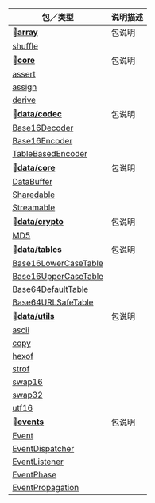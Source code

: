| 包／类型 | 说明描述
|----------|----------
| **:small_red_triangle_down:[array][src/array]** | 包说明
| [shuffle][src/array/shuffle] |
| **:small_red_triangle_down:[core][src/core]** | 包说明
| [assert][src/core/assert] |
| [assign][src/core/assign] |
| [derive][src/core/derive] |
| **:small_red_triangle_down:[data/codec][src/data/codec]** | 包说明
| [Base16Decoder][src/data/codec/base16decoder] |
| [Base16Encoder][src/data/codec/base16encoder] |
| [TableBasedEncoder][src/data/codec/tablebasedencoder] |
| **:small_red_triangle_down:[data/core][src/data/core]** | 包说明
| [DataBuffer][src/data/core/databuffer] |
| [Sharedable][src/data/core/sharedable] |
| [Streamable][src/data/core/streamable] |
| **:small_red_triangle_down:[data/crypto][src/data/crypto]** | 包说明
| [MD5][src/data/crypto/md5] |
| **:small_red_triangle_down:[data/tables][src/data/tables]** | 包说明
| [Base16LowerCaseTable][src/data/tables/base16lowercasetable] |
| [Base16UpperCaseTable][src/data/tables/base16uppercasetable] |
| [Base64DefaultTable][src/data/tables/base64defaulttable] |
| [Base64URLSafeTable][src/data/tables/base64urlsafetable] |
| **:small_red_triangle_down:[data/utils][src/data/utils]** | 包说明
| [ascii][src/data/utils/ascii] |
| [copy][src/data/utils/copy] |
| [hexof][src/data/utils/hexof] |
| [strof][src/data/utils/strof] |
| [swap16][src/data/utils/swap16] |
| [swap32][src/data/utils/swap32] |
| [utf16][src/data/utils/utf16] |
| **:small_red_triangle_down:[events][src/events]** | 包说明
| [Event][src/events/event] |
| [EventDispatcher][src/events/eventdispatcher] |
| [EventListener][src/events/eventlistener] |
| [EventPhase][src/events/eventphase] |
| [EventPropagation][src/events/eventpropagation] |

[src/array]: https://github.com/guless/closure/blob/dev/src/array
[src/array/shuffle]: https://github.com/guless/closure/blob/dev/src/array/shuffle.js
[src/core]: https://github.com/guless/closure/blob/dev/src/core
[src/core/assert]: https://github.com/guless/closure/blob/dev/src/core/assert.js
[src/core/assign]: https://github.com/guless/closure/blob/dev/src/core/assign.js
[src/core/derive]: https://github.com/guless/closure/blob/dev/src/core/derive.js
[src/data/codec]: https://github.com/guless/closure/blob/dev/src/data/codec
[src/data/codec/base16decoder]: https://github.com/guless/closure/blob/dev/src/data/codec/Base16Decoder.js
[src/data/codec/base16encoder]: https://github.com/guless/closure/blob/dev/src/data/codec/Base16Encoder.js
[src/data/codec/tablebasedencoder]: https://github.com/guless/closure/blob/dev/src/data/codec/TableBasedEncoder.js
[src/data/core]: https://github.com/guless/closure/blob/dev/src/data/core
[src/data/core/databuffer]: https://github.com/guless/closure/blob/dev/src/data/core/DataBuffer.js
[src/data/core/sharedable]: https://github.com/guless/closure/blob/dev/src/data/core/Sharedable.js
[src/data/core/streamable]: https://github.com/guless/closure/blob/dev/src/data/core/Streamable.js
[src/data/crypto]: https://github.com/guless/closure/blob/dev/src/data/crypto
[src/data/crypto/md5]: https://github.com/guless/closure/blob/dev/src/data/crypto/MD5.js
[src/data/tables]: https://github.com/guless/closure/blob/dev/src/data/tables
[src/data/tables/base16lowercasetable]: https://github.com/guless/closure/blob/dev/src/data/tables/Base16LowerCaseTable.js
[src/data/tables/base16uppercasetable]: https://github.com/guless/closure/blob/dev/src/data/tables/Base16UpperCaseTable.js
[src/data/tables/base64defaulttable]: https://github.com/guless/closure/blob/dev/src/data/tables/Base64DefaultTable.js
[src/data/tables/base64urlsafetable]: https://github.com/guless/closure/blob/dev/src/data/tables/Base64URLSafeTable.js
[src/data/utils]: https://github.com/guless/closure/blob/dev/src/data/utils
[src/data/utils/ascii]: https://github.com/guless/closure/blob/dev/src/data/utils/ascii.js
[src/data/utils/copy]: https://github.com/guless/closure/blob/dev/src/data/utils/copy.js
[src/data/utils/hexof]: https://github.com/guless/closure/blob/dev/src/data/utils/hexof.js
[src/data/utils/strof]: https://github.com/guless/closure/blob/dev/src/data/utils/strof.js
[src/data/utils/swap16]: https://github.com/guless/closure/blob/dev/src/data/utils/swap16.js
[src/data/utils/swap32]: https://github.com/guless/closure/blob/dev/src/data/utils/swap32.js
[src/data/utils/utf16]: https://github.com/guless/closure/blob/dev/src/data/utils/utf16.js
[src/events]: https://github.com/guless/closure/blob/dev/src/events
[src/events/event]: https://github.com/guless/closure/blob/dev/src/events/Event.js
[src/events/eventdispatcher]: https://github.com/guless/closure/blob/dev/src/events/EventDispatcher.js
[src/events/eventlistener]: https://github.com/guless/closure/blob/dev/src/events/EventListener.js
[src/events/eventphase]: https://github.com/guless/closure/blob/dev/src/events/EventPhase.js
[src/events/eventpropagation]: https://github.com/guless/closure/blob/dev/src/events/EventPropagation.js